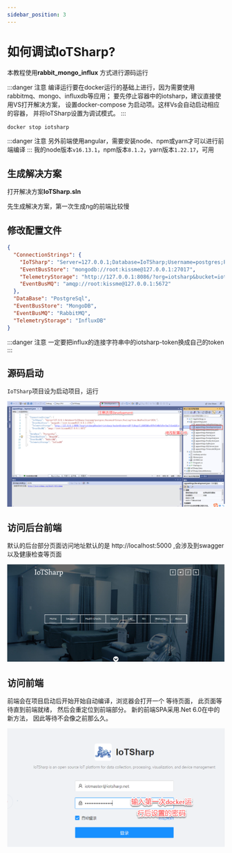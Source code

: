 ```yaml
---
sidebar_position: 3
---
```


# 如何调试IoTSharp?

本教程使用**rabbit_mongo_influx** 方式进行源码运行


:::danger 注意
编译运行要在docker运行的基础上进行，因为需要使用rabbitmq、mongo、influxdb等应用；
要先停止容器中的iotsharp，建议直接使用VS打开解决方案， 设置docker-compose 为启动项。这样Vs会自动启动相应的容器， 并将IoTSharp设置为调试模式。 
:::
```bash docker
docker stop iotsharp
```

:::danger 注意
另外前端使用angular，需要安装node、npm或yarn才可以进行前端编译
:::
我的node版本`v16.13.1`，npm版本`8.1.2`，yarn版本`1.22.17`，可用


## 生成解决方案
打开解决方案**IoTSharp.sln** 

先生成解决方案，第一次生成ng的前端比较慢

## 修改配置文件

```json title="/IoTSharp/IoTSharp/appsettings.Development.json"
{
  "ConnectionStrings": {
    "IoTSharp": "Server=127.0.0.1;Database=IoTSharp;Username=postgres;Password=future;Pooling=true;MaxPoolSize=1024;",
    "EventBusStore": "mongodb://root:kissme@127.0.0.1:27017",
    "TelemetryStorage": "http://127.0.0.1:8086/?org=iotsharp&bucket=iotsharp-bucket&token=iotsharp-token&&latest=-72h",
    "EventBusMQ": "amqp://root:kissme@127.0.0.1:5672"
  },
  "DataBase": "PostgreSql",
  "EventBusStore": "MongoDB",
  "EventBusMQ": "RabbitMQ",
  "TelemetryStorage": "InfluxDB"
}
```
:::danger 注意
一定要把influx的连接字符串中的iotsharp-token换成自己的token
:::

## 源码启动

`IoTSharp`项目设为启动项目，运行

![源码启动](/img/iotsharp/project-appsettings.png)


## 访问后台前端
默认的后台部分页面访问地址默认的是 http://localhost:5000 ,会涉及到swagger 以及健康检查等页面

![访问后台前端](/img/iotsharp/bgweb.png)

## 访问前端
前端会在项目启动后开始开始自动编译，浏览器会打开一个 等待页面， 此页面等待直到前端就绪， 然后会重定位到前端部分。 新的前端SPA采用.Net 6.0在中的新方法， 因此等待不会像之前那么久。 

![访问前端](/img/iotsharp/font-login.png)

